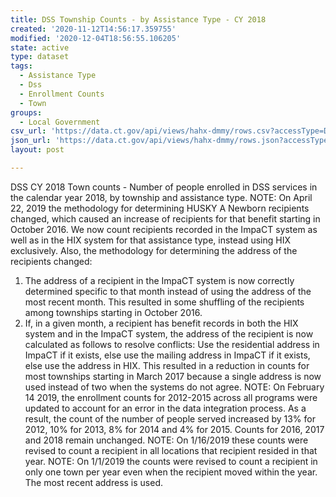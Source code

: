 ```yaml
---
title: DSS Township Counts - by Assistance Type - CY 2018
created: '2020-11-12T14:56:17.359755'
modified: '2020-12-04T18:56:55.106205'
state: active
type: dataset
tags:
  - Assistance Type
  - Dss
  - Enrollment Counts
  - Town
groups:
  - Local Government
csv_url: 'https://data.ct.gov/api/views/hahx-dmmy/rows.csv?accessType=DOWNLOAD'
json_url: 'https://data.ct.gov/api/views/hahx-dmmy/rows.json?accessType=DOWNLOAD'
layout: post

---
```

DSS CY 2018 Town counts - Number of people enrolled in DSS services in the calendar year 2018, by township and assistance type.
NOTE: On April 22, 2019 the methodology for determining HUSKY A Newborn recipients changed, which caused an increase of recipients for that benefit starting in October 2016. We now count recipients recorded in the ImpaCT system as well as in the HIX system for that assistance type, instead using HIX exclusively.
Also, the methodology for determining the address of the recipients changed:
1. The address of a recipient in the ImpaCT system is now correctly determined specific to that month instead of using the address of the most recent month. This resulted in some shuffling of the recipients among townships starting in October 2016.
2. If, in a given month, a recipient has benefit records in both the HIX system and in the ImpaCT system, the address of the recipient is now calculated as follows to resolve conflicts: Use the residential address in ImpaCT if it exists, else use the mailing address in ImpaCT if it exists, else use the address in HIX. This resulted in a reduction in counts for most townships starting in March 2017 because a single address is now used instead of two when the systems do not agree.
NOTE: On February 14 2019, the enrollment counts for 2012-2015 across all programs were updated to account for an error in the data integration process. As a result, the count of the number of people served increased by 13% for 2012, 10% for 2013, 8% for 2014 and 4% for 2015. Counts for 2016, 2017 and 2018 remain unchanged.
NOTE: On 1/16/2019 these counts were revised to count a recipient in all locations that recipient resided in that year.
NOTE: On 1/1/2019 the counts were revised to count a recipient in only one town per year even when the recipient moved within the year. The most recent address is used.

